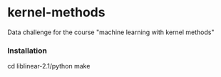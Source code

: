 # kernel-methods
Data challenge for the course "machine learning with kernel methods"

### Installation
cd liblinear-2.1/python
make